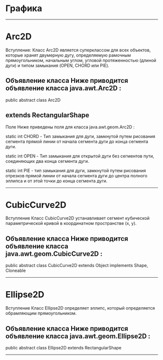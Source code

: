 # Графика
-------------------------------------
# Arc2D

Вступление:
Класс Arc2D является суперклассом для всех объектов, которые хранят двумерную дугу, определяемую рамочным прямоугольником, начальным углом, угловой протяженностью (длиной дуги) и типом замыкания (OPEN, CHORD или PIE).

Объявление класса
Ниже приводится объявление класса java.awt.Arc2D :
------------------------

public abstract class Arc2D

   extends RectangularShape
----------------------------
Поле
Ниже приведены поля для класса java.awt.geom.Arc2D :

static int CHORD - Тип замыкания для дуги, замкнутой путем рисования сегмента прямой линии от начала сегмента дуги до конца сегмента дуги.

static int OPEN - Тип замыкания для открытой дуги без сегментов пути, соединяющих два конца сегмента дуги.

static int PIE - тип замыкания для дуги, замкнутой путем рисования отрезков прямой линии от начала сегмента дуги до центра полного эллипса и от этой точки до конца сегмента дуги.

-------------------------------------
# CubicCurve2D

Вступление
Класс CubicCurve2D устанавливает сегмент кубической параметрической кривой в координатном пространстве (x, y).

Объявление класса
Ниже приводится объявление класса java.awt.geom.CubicCurve2D :
------------------------

public abstract class CubicCurve2D
   extends Object
      implements Shape, Cloneable
      
-------------------------------------
# Ellipse2D

Вступление
Класс Ellipse2D определяет эллипс, который определяется обрамляющим прямоугольником.

Объявление класса
Ниже приводится объявление класса java.awt.geom.Ellipse2D :
------------------------

public abstract class Ellipse2D
   extends RectangularShape
 
 ------------------------
